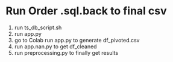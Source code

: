 # Run Order .sql.back to final csv

1) run ts_db_script.sh
2) run app.py
3) go to Colab run app.py to generate df_pivoted.csv
4) run app.nan.py to get df_cleaned
5) run preprocessing.py to finally get results